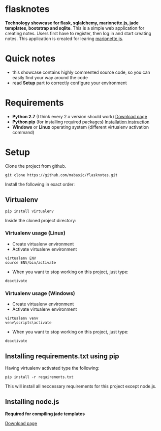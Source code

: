 # flasknotes

**Technology showcase for flask, sqlalchemy, marionette.js, jade templates, bootstrap and sqlite**.
This is a simple web application for creating notes. Users first have to register, then log in and start creating notes. This application is created for learing [marionette.js](http://marionettejs.com/).

# Quick notes

- this showcase contains highly commented source code, so you can easily find your way around the code
- read **Setup** part to correctly configure your environment


# Requirements

- **Python 2.7** (I think every 2.x version should work) [Download page](http://www.python.org/download/)
- **Python pip** (for installing required packages) [Installation instruction](http://flask.pocoo.org/docs/installation/#windows-easy-install)
- **Windows** or **Linux** operating system (different virtualenv activation command)

# Setup

Clone the project from github.
```
git clone https://github.com/mabasic/flasknotes.git
```

Install the following in exact order:

## Virtualenv

```
pip install virtualenv
```

Inside the cloned project directory:

### Virtualenv usage (Linux)

- Create virtualenv environment
- Activate virtualenv environment

```
virtualenv ENV
source ENV/bin/activate
```

- When you want to stop working on this project, just type:

```
deactivate
```

### Virtualenv usage (Windows)

- Create virtualenv environment
- Activate virtualenv environment

```
virtualenv venv
venv\scripts\activate
```

- When you want to stop working on this project, just type:

```
deactivate
```

## Installing requirements.txt using pip

Having virtualenv activated type the following:

```
pip install -r requirements.txt
```

This will install all neccessary requirements for this project except node.js.

## Installing node.js 

**Required for compiling jade templates**

[Download page](http://nodejs.org/download/)

